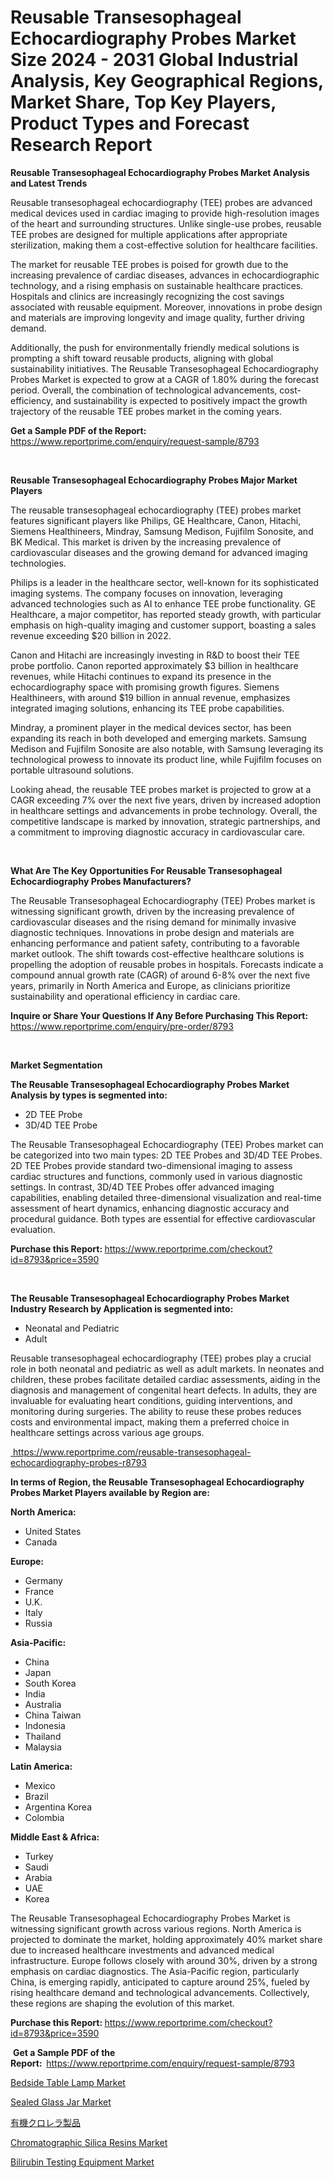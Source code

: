 <p><h1>Reusable Transesophageal Echocardiography Probes Market Size 2024 - 2031 Global Industrial Analysis, Key Geographical Regions, Market Share, Top Key Players, Product Types and Forecast Research Report</h1></p><p><strong>Reusable Transesophageal Echocardiography Probes Market Analysis and Latest Trends</strong></p>
<p><p>Reusable transesophageal echocardiography (TEE) probes are advanced medical devices used in cardiac imaging to provide high-resolution images of the heart and surrounding structures. Unlike single-use probes, reusable TEE probes are designed for multiple applications after appropriate sterilization, making them a cost-effective solution for healthcare facilities. </p><p>The market for reusable TEE probes is poised for growth due to the increasing prevalence of cardiac diseases, advances in echocardiographic technology, and a rising emphasis on sustainable healthcare practices. Hospitals and clinics are increasingly recognizing the cost savings associated with reusable equipment. Moreover, innovations in probe design and materials are improving longevity and image quality, further driving demand.</p><p>Additionally, the push for environmentally friendly medical solutions is prompting a shift toward reusable products, aligning with global sustainability initiatives. The Reusable Transesophageal Echocardiography Probes Market is expected to grow at a CAGR of 1.80% during the forecast period. Overall, the combination of technological advancements, cost-efficiency, and sustainability is expected to positively impact the growth trajectory of the reusable TEE probes market in the coming years.</p></p>
<p><strong>Get a Sample PDF of the Report:&nbsp;</strong> <a href="https://www.reportprime.com/enquiry/request-sample/8793">https://www.reportprime.com/enquiry/request-sample/8793</a></p>
<p>&nbsp;</p>
<p><strong>Reusable Transesophageal Echocardiography Probes Major Market Players</strong></p>
<p><p>The reusable transesophageal echocardiography (TEE) probes market features significant players like Philips, GE Healthcare, Canon, Hitachi, Siemens Healthineers, Mindray, Samsung Medison, Fujifilm Sonosite, and BK Medical. This market is driven by the increasing prevalence of cardiovascular diseases and the growing demand for advanced imaging technologies.</p><p>Philips is a leader in the healthcare sector, well-known for its sophisticated imaging systems. The company focuses on innovation, leveraging advanced technologies such as AI to enhance TEE probe functionality. GE Healthcare, a major competitor, has reported steady growth, with particular emphasis on high-quality imaging and customer support, boasting a sales revenue exceeding $20 billion in 2022.</p><p>Canon and Hitachi are increasingly investing in R&D to boost their TEE probe portfolio. Canon reported approximately $3 billion in healthcare revenues, while Hitachi continues to expand its presence in the echocardiography space with promising growth figures. Siemens Healthineers, with around $19 billion in annual revenue, emphasizes integrated imaging solutions, enhancing its TEE probe capabilities.</p><p>Mindray, a prominent player in the medical devices sector, has been expanding its reach in both developed and emerging markets. Samsung Medison and Fujifilm Sonosite are also notable, with Samsung leveraging its technological prowess to innovate its product line, while Fujifilm focuses on portable ultrasound solutions.</p><p>Looking ahead, the reusable TEE probes market is projected to grow at a CAGR exceeding 7% over the next five years, driven by increased adoption in healthcare settings and advancements in probe technology. Overall, the competitive landscape is marked by innovation, strategic partnerships, and a commitment to improving diagnostic accuracy in cardiovascular care.</p></p>
<p>&nbsp;</p>
<p><strong>What Are The Key Opportunities For Reusable Transesophageal Echocardiography Probes Manufacturers?</strong></p>
<p><p>The Reusable Transesophageal Echocardiography (TEE) Probes market is witnessing significant growth, driven by the increasing prevalence of cardiovascular diseases and the rising demand for minimally invasive diagnostic techniques. Innovations in probe design and materials are enhancing performance and patient safety, contributing to a favorable market outlook. The shift towards cost-effective healthcare solutions is propelling the adoption of reusable probes in hospitals. Forecasts indicate a compound annual growth rate (CAGR) of around 6-8% over the next five years, primarily in North America and Europe, as clinicians prioritize sustainability and operational efficiency in cardiac care.</p></p>
<p><strong>Inquire or Share Your Questions If Any Before Purchasing This Report:</strong> <a href="https://www.reportprime.com/enquiry/pre-order/8793">https://www.reportprime.com/enquiry/pre-order/8793</a></p>
<p>&nbsp;</p>
<p><strong>Market Segmentation</strong></p>
<p><strong>The Reusable Transesophageal Echocardiography Probes Market Analysis by types is segmented into:</strong></p>
<p><ul><li>2D TEE Probe</li><li>3D/4D TEE Probe</li></ul></p>
<p><p>The Reusable Transesophageal Echocardiography (TEE) Probes market can be categorized into two main types: 2D TEE Probes and 3D/4D TEE Probes. 2D TEE Probes provide standard two-dimensional imaging to assess cardiac structures and functions, commonly used in various diagnostic settings. In contrast, 3D/4D TEE Probes offer advanced imaging capabilities, enabling detailed three-dimensional visualization and real-time assessment of heart dynamics, enhancing diagnostic accuracy and procedural guidance. Both types are essential for effective cardiovascular evaluation.</p></p>
<p><strong>Purchase this Report:&nbsp;</strong><a href="https://www.reportprime.com/checkout?id=8793&price=3590">https://www.reportprime.com/checkout?id=8793&price=3590</a></p>
<p>&nbsp;</p>
<p><strong>The Reusable Transesophageal Echocardiography Probes Market Industry Research by Application is segmented into:</strong></p>
<p><ul><li>Neonatal and Pediatric</li><li>Adult</li></ul></p>
<p><p>Reusable transesophageal echocardiography (TEE) probes play a crucial role in both neonatal and pediatric as well as adult markets. In neonates and children, these probes facilitate detailed cardiac assessments, aiding in the diagnosis and management of congenital heart defects. In adults, they are invaluable for evaluating heart conditions, guiding interventions, and monitoring during surgeries. The ability to reuse these probes reduces costs and environmental impact, making them a preferred choice in healthcare settings across various age groups.</p></p>
<p><a href="https://www.reportprime.com/reusable-transesophageal-echocardiography-probes-r8793">&nbsp;https://www.reportprime.com/reusable-transesophageal-echocardiography-probes-r8793</a></p>
<p><strong>In terms of Region, the Reusable Transesophageal Echocardiography Probes Market Players available by Region are:</strong></p>
<p>
    <p> <strong> North America: </strong>
        <ul>
            <li>United States</li>
            <li>Canada</li>
        </ul>
        </p> 
    <p> <strong> Europe: </strong>
        <ul>
            <li>Germany</li>
            <li>France</li>
            <li>U.K.</li>
            <li>Italy</li>
            <li>Russia</li>
        </ul>
        </p> 
    <p> <strong> Asia-Pacific: </strong>
        <ul>
            <li>China</li>
            <li>Japan</li>
            <li>South Korea</li>
            <li>India</li>
            <li>Australia</li>
            <li>China Taiwan</li>
            <li>Indonesia</li>
            <li>Thailand</li>
            <li>Malaysia</li>
        </ul>
        </p> 
    <p> <strong> Latin America: </strong>
        <ul>
            <li>Mexico</li>
            <li>Brazil</li>
            <li>Argentina Korea</li>
            <li>Colombia</li>
        </ul>
        </p> 
    <p> <strong> Middle East & Africa: </strong>
        <ul>
            <li>Turkey</li>
            <li>Saudi</li>
            <li>Arabia</li>
            <li>UAE</li>
            <li>Korea</li>
        </ul>
    </p>
    </p>
<p><p>The Reusable Transesophageal Echocardiography Probes Market is witnessing significant growth across various regions. North America is projected to dominate the market, holding approximately 40% market share due to increased healthcare investments and advanced medical infrastructure. Europe follows closely with around 30%, driven by a strong emphasis on cardiac diagnostics. The Asia-Pacific region, particularly China, is emerging rapidly, anticipated to capture around 25%, fueled by rising healthcare demand and technological advancements. Collectively, these regions are shaping the evolution of this market.</p></p>
<p><strong>Purchase this Report: </strong><a href="https://www.reportprime.com/checkout?id=8793&price=3590">https://www.reportprime.com/checkout?id=8793&price=3590</a></p>
<p>&nbsp;<strong>Get a Sample PDF of the Report:&nbsp;&nbsp;</strong><a href="https://www.reportprime.com/enquiry/request-sample/8793">https://www.reportprime.com/enquiry/request-sample/8793</a></p>
<p><strong></strong></p>
<p><p><a href="https://www.linkedin.com/pulse/global-bedside-table-lamp-market-trends-innovations-forward-looking-umetc?trackingId=0ZFe%2BSOYT2il3lg%2FEziRYA%3D%3D">Bedside Table Lamp Market</a></p><p><a href="https://medium.com/@karinaokon97/the-sealed-glass-jar-market-research-report-provides-an-in-depth-and-up-to-date-analysis-of-the-ac076c728d1e">Sealed Glass Jar Market</a></p><p><a href="https://medium.com/@amayrani15moore/organic-chlorella-products-market-%E3%81%AF-%E3%82%B3%E3%82%B9%E3%83%88%E7%AE%A1%E7%90%86%E3%81%A8%E5%8A%B9%E7%8E%87%E5%90%91%E4%B8%8A%E3%82%92%E5%84%AA%E5%85%88%E3%81%97%E3%81%BE%E3%81%99-%E3%81%95%E3%82%89%E3%81%AB-%E5%A0%B1%E5%91%8A%E6%9B%B8%E3%81%AF%E5%B8%82%E5%A0%B4%E3%81%AE%E9%9C%80%E8%A6%81%E9%9D%A2%E3%81%A8%E4%BE%9B%E7%B5%A6%E9%9D%A2%E3%81%AE%E4%B8%A1%E6%96%B9%E3%82%92%E3%82%AB%E3%83%90%E3%83%BC%E3%81%97%E3%81%A6%E3%81%84%E3%81%BE%E3%81%99-organic-f3ef3ff34f79">有機クロレラ製品</a></p><p><a href="https://issuu.com/reportprime-2/docs/chromatographic-silica-resins-marke_da9747b5835ee7">Chromatographic Silica Resins Market</a></p><p><a href="https://github.com/NarcisoFerry/Market-Research-Report-List-1/blob/main/bilirubin-testing-equipment-market.md">Bilirubin Testing Equipment Market</a></p></p>